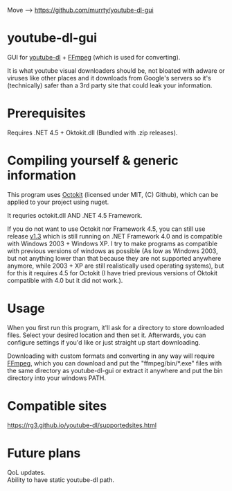 Move --> https://github.com/murrty/youtube-dl-gui

# youtube-dl-gui
GUI for [youtube-dl](https://rg3.github.io/youtube-dl) + [FFmpeg](https://ffmpeg.org/) (which is used for converting).

It is what youtube visual downloaders should be, not bloated with adware or viruses like other places and it downloads from Google's servers so it's (technically) safer than a 3rd party site that could leak your information.

# Prerequisites
Requires .NET 4.5 + Oktokit.dll (Bundled with .zip releases).

# Compiling yourself & generic information
This program uses [Octokit](https://octokit.github.io/) (licensed under MIT, (C) Github), which can be applied to your project using nuget.

It requries octokit.dll AND .NET 4.5 Framework.

If you do not want to use Octokit nor Framework 4.5, you can still use release [v1.3](https://github.com/obscurename/youtube-dl-gui/releases/tag/v1.3) which is still running on .NET Framework 4.0 and is compatible with Windows 2003 + Windows XP. I try to make programs as compatible with previous versions of windows as possible (As low as Windows 2003, but not anything lower than that because they are not supported anywhere anymore, while 2003 + XP are still realistically used operating systems), but for this it requires 4.5 for Octokit (I have tried previous versions of Oktokit compatible with 4.0 but it did not work.).

# Usage

When you first run this program, it'll ask for a directory to store downloaded files. Select your desired location and then set it. Afterwards, you can configure settings if you'd like or just straight up start downloading.

Downloading with custom formats and converting in any way will require [FFmpeg](https://ffmpeg.org/), which you can download and put the "ffmpeg/bin/*.exe" files with the same directory as youtube-dl-gui or extract it anywhere and put the bin directory into your windows PATH.

# Compatible sites

https://rg3.github.io/youtube-dl/supportedsites.html

# Future plans

QoL updates.  
Ability to have static youtube-dl path.
